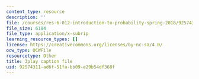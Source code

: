 ```yaml
---
content_type: resource
description: ''
file: /courses/res-6-012-introduction-to-probability-spring-2018/92574311ad6f51fabb09e29b54df368f_F6H50Hbulbk.vtt
file_size: 6184
file_type: application/x-subrip
learning_resource_types: []
license: https://creativecommons.org/licenses/by-nc-sa/4.0/
ocw_type: OCWFile
resourcetype: Other
title: 3play caption file
uid: 92574311-ad6f-51fa-bb09-e29b54df368f
---
```

